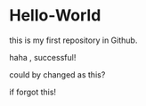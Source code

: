 # Hello-World
this is my first repository in Github.

haha , successful!

could by changed as this?

if forgot this!
